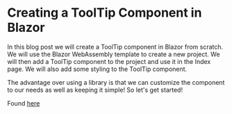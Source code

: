 # Creating a ToolTip Component in Blazor

In this blog post we will create a ToolTip component in Blazor from scratch. We will use the Blazor WebAssembly template to create a new project. We will then add a ToolTip component to the project and use it in the Index page. We will also add some styling to the ToolTip component.

The advantage over using a library is that we can customize the component to our needs as well as keeping it simple! So let's get started!

Found [here](https://steven-giesel.com/blogPost/fda6848e-61f6-40d0-95c8-45925712b462)